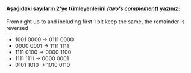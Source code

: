 #### Aşağıdaki sayıların 2'ye tümleyenlerini _(two's complement)_ yazınız:

From right up to and including first 1 bit keep the same, the remainder is reversed

* 1001 0000	->	0111 0000   
* 0000 0001	->	1111 1111
* 1111 0100	->	0000 1100
* 1111 1111	->	0000 0001
* 0101 1010	->	1010 0110
